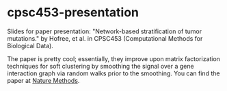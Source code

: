 # cpsc453-presentation

Slides for paper presentation: "Network-based stratification of tumor
mutations." by Hofree, et al.  in CPSC453 (Computational Methods for
Biological Data).

The paper is pretty cool; essentially, they improve upon matrix factorization
techniques for soft clustering by smoothing the signal over a gene interaction
graph via random walks prior to the smoothing.  You can find the paper
at [Nature Methods](
http://www.nature.com/nmeth/journal/v10/n11/full/nmeth.2651.html).
